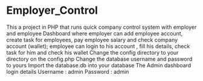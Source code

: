 # Employer_Control
This a project in PHP that runs quick company control system with employer and employee Dashboard where employer can add employee account, create task for employees, pay employee salary and check company account (wallet); employee can login to his account , fill his details, check task for him and check his wallet
Change the config directory to your directory on the config.php
Change the database username and password to yours
Import the database.db into your database
The Admin dashboard login details
Username : admin
Password : admin

